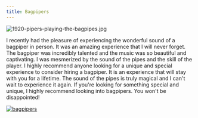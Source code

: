 ```yaml
---
title: Bagpipers
---
```


![1920-pipers-playing-the-bagpipes.jpg](/1920-pipers-playing-the-bagpipes.jpg)

I recently had the pleasure of experiencing the wonderful sound of a bagpiper in person. It was an amazing experience that I will never forget. The bagpiper was incredibly talented and the music was so beautiful and captivating. I was mesmerized by the sound of the pipes and the skill of the player. I highly recommend anyone looking for a unique and special experience to consider hiring a bagpiper. It is an experience that will stay with you for a lifetime. The sound of the pipes is truly magical and I can't wait to experience it again. If you're looking for something special and unique, I highly recommend looking into bagpipers. You won't be disappointed!

[![bagpipers](<https://dabuttonfactory.com/button.png?t=CHECK+SERVICE&f=Noto+Sans-Bold&ts=26&tc=fff&hp=45&vp=20&c=11&bgt=unicolored&bgc=4bd42f>)](<https://londonexpertfinder.com/link>)